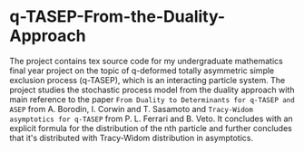# q-TASEP-From-the-Duality-Approach
The project contains tex source code for my undergraduate mathematics final year project on the topic of q-deformed totally asymmetric simple exclusion process (q-TASEP), which is an interacting particle system. 
The project studies the stochastic process model from the duality approach with main reference to the paper `From Duality to Determinants for q-TASEP and ASEP` from A. Borodin, I. Corwin and T. Sasamoto and `Tracy-Widom asymptotics for q-TASEP` from P. L. Ferrari and B. Veto. 
It concludes with an explicit formula for the distribution of the nth particle and further concludes that it's distributed with Tracy-Widom distribution in asymptotics. 